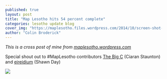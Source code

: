 ```yaml
---
published: true
layout: post
title: "Map Lesotho hits 54 percent complete"
categories: lesotho update blog
cover_img: "https://maplesotho.files.wordpress.com/2014/10/screen-shot-2014-10-15-at-11-59-13.png?w=1352&h=856"
author: "Colin Broderick"
---
```


<div class="alert-box secondary radius">
	<em>This is a cross post of mine from <a href="http://maplesotho.wordpress.com">maplesotho.wordpress.com</a></em>
</div>

Special shout out to #MapLesotho contributors [The Big C](http://tasks.hotosm.org/user/The%20Big%20C) (Ciaran Staunton) and [eireidium](http://tasks.hotosm.org/user/eireidium) (Shawn Day)

![](https://maplesotho.files.wordpress.com/2014/10/screen-shot-2014-10-15-at-11-59-13.png?w=1352&h=856)